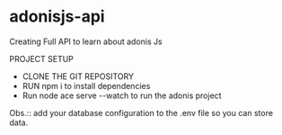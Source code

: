 # adonisjs-api
Creating Full API to learn about adonis Js

PROJECT SETUP
- CLONE THE GIT REPOSITORY
- RUN npm i  to install dependencies 
- Run node ace serve --watch to run the adonis project

Obs.:: add your database configuration to the .env file so you can store data. 
